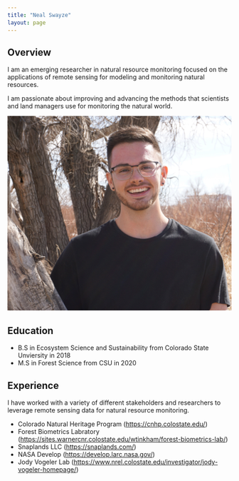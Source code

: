 ```yaml
---
title: "Neal Swayze"
layout: page
---
```


## Overview

I am an emerging researcher in natural resource monitoring focused on the applications of remote sensing for modeling and monitoring natural resources. 

I am passionate about improving and advancing the methods that scientists and land managers use for monitoring the natural world.

![neal_headshot](/photos_and_media/aux_photos/headshot_edited.jpg)

## Education
- B.S in Ecosystem Science and Sustainability from Colorado State Unviersity in 2018
- M.S in Forest Science from CSU in 2020

## Experience

I have worked with a variety of different stakeholders and researchers to leverage remote sensing data for natural resource monitoring. 

- Colorado Natural Heritage Program (https://cnhp.colostate.edu/)
- Forest Biometrics Labratory (https://sites.warnercnr.colostate.edu/wtinkham/forest-biometrics-lab/)
- Snaplands LLC (https://snaplands.com/)
- NASA Develop (https://develop.larc.nasa.gov/)
- Jody Vogeler Lab (https://www.nrel.colostate.edu/investigator/jody-vogeler-homepage/)

